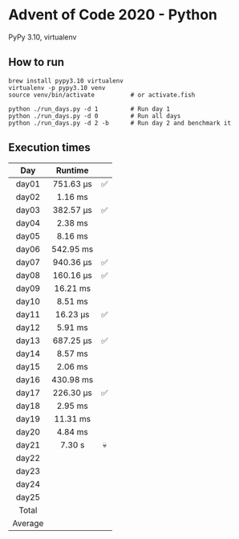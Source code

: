 # Advent of Code 2020 - Python

PyPy 3.10, virtualenv

## How to run
```
brew install pypy3.10 virtualenv
virtualenv -p pypy3.10 venv
source venv/bin/activate          # or activate.fish

python ./run_days.py -d 1         # Run day 1
python ./run_days.py -d 0         # Run all days
python ./run_days.py -d 2 -b      # Run day 2 and benchmark it
```

## Execution times

| Day     | Runtime      |     |
| :-----: | :----------: | :-: |
| day01   |   751.63 µs  |  ✅ |
| day02   |     1.16 ms  |     |
| day03   |   382.57 µs  |  ✅ |
| day04   |     2.38 ms  |     |
| day05   |     8.16 ms  |     |
| day06   |   542.95 ms  |     |
| day07   |   940.36 µs  |  ✅ |
| day08   |   160.16 µs  |  ✅ |
| day09   |    16.21 ms  |     |
| day10   |     8.51 ms  |     |
| day11   |    16.23 µs  |  ✅ |
| day12   |     5.91 ms  |     |
| day13   |   687.25 µs  |  ✅ |
| day14   |     8.57 ms  |     |
| day15   |     2.06 ms  |     |
| day16   |   430.98 ms  |     |
| day17   |   226.30 µs  |  ✅ |
| day18   |     2.95 ms  |     |
| day19   |    11.31 ms  |     | 
| day20   |     4.84 ms  |     |
| day21   |     7.30  s  |  💀 |
| day22   |              |     |
| day23   |              |     |
| day24   |              |     |
| day25   |              |     |
| Total   |              |     |
| Average |              |     |